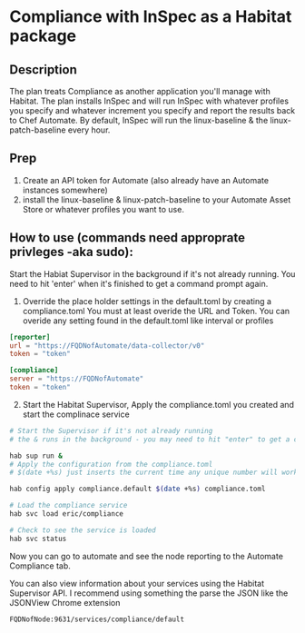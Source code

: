 # Compliance with InSpec as a Habitat package 

## Description
The plan treats Compliance as another application you'll manage with Habitat. The plan installs InSpec and will run InSpec with whatever profiles you specify and whatever increment you specify and report the results back to Chef Automate. By default, InSpec will run the linux-baseline & the linux-patch-baseline every hour. 

## Prep 
1. Create an API token for Automate (also already have an Automate instances somewhere)
2. install the linux-baseline & linux-patch-baseline to your Automate Asset Store or whatever profiles you want to use. 

## How to use (commands need approprate privleges -aka sudo): 
Start the Habiat Supervisor in the background if it's not already running. You need to hit 'enter' when it's finished to get a command prompt again.  

1. Override the place holder settings in the default.toml by creating a compliance.toml You must at least overide the URL and Token. You can overide any setting found in the default.toml like interval or profiles

```toml
[reporter]
url = "https://FQDNofAutomate/data-collector/v0"
token = "token"

[compliance]
server = "https://FQDNofAutomate"
token = "token"
```

2. Start the Habitat Supervisor, Apply the compliance.toml you created and start the complinace service 

```bash
# Start the Supervisor if it's not already running
# the & runs in the background - you may need to hit "enter" to get a command prompt again 

hab sup run &
# Apply the configuration from the compliance.toml   
# $(date +%s) just inserts the current time any unique number will work 

hab config apply compliance.default $(date +%s) compliance.toml

# Load the compliance service 
hab svc load eric/compliance

# Check to see the service is loaded
hab svc status 
```

Now you can go to automate and see the node reporting to the Automate Compliance tab. 

You can also view information about your services using the Habitat Supervisor API. I recommend using something the parse the JSON like the JSONView Chrome extension 

```url
FQDNofNode:9631/services/compliance/default
```